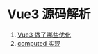 # Vue3 源码解析

1. [Vue3 做了哪些优化](/articles/Vue3/Vue3源码解析/Vue3做了哪些优化.md)
2. [computed 实现](/articles/Vue3/Vue3源码解析/computed实现.md)
